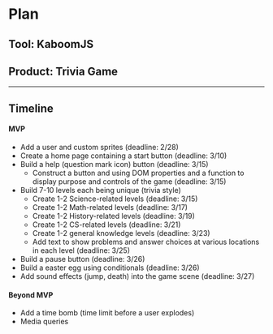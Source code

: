 # Plan

## Tool: KaboomJS
## Product: Trivia Game

---

## Timeline

#### MVP


- Add a user and custom sprites (deadline: 2/28)
- Create a home page containing a start button (deadline: 3/10)
- Build a help (question mark icon) button (deadline: 3/15)
  - Construct a button and using DOM properties and a function to display purpose and controls of the game (deadline: 3/15)
-  Build 7-10 levels each being unique (trivia style)
    - Create 1-2 Science-related levels (deadline: 3/15)
    - Create 1-2 Math-related levels (deadline: 3/17)
    - Create 1-2 History-related levels (deadline: 3/19)
    - Create 1-2 CS-related levels (deadline: 3/21)
    - Create 1-2 general knowledge levels (deadline: 3/23)
    - Add text to show problems and answer choices at various locations in each level (deadline: 3/25)
- Build a pause button (deadline: 3/26)
- Build a easter egg using conditionals (deadline: 3/26)
- Add sound effects (jump, death) into the game scene (deadline: 3/27)

#### Beyond MVP

- Add a time bomb (time limit before a user explodes)
- Media queries

<!-- EXAMPLE

## Tool: APIs
## Product: Green Glass Door riddle app

## Timeline

### MVP

- [ ] Front-end
  - [x] Webpage to collect input from user (deadline: 4/15)
  - [ ] Webpage to display "yes, but a ___ can't" or "no, but a ___ can" (deadline: 5/1)
- [x] Back-end
  - [x] Use regex to test whether or not the word can go through the GGD (deadline: 3/1)
  - [x] Use the Twinword API to find related words (deadline: 3/15)
    - [ ] Iterate through the words until an opposite example can be found (deadline: 4/1)

#### Beyond MVP

- [ ] Use another API to make sure the opposite example is a noun
- [ ] Automate notification of API limit to make sure I don’t exceed free quota
- [ ] A multiple choice quizzer that will test the user’s knowledge of the solution

-->





<!-- DO NOT USE THIS YET

| Name | Glows | Grows |
| -------- | ------- | ------- |
|   |   |
|   |   |
|   |   |
|   |   |
|   |   |
|   |   |

-->
